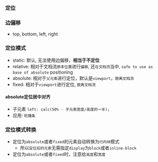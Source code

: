 

### 定位
### 边偏移
- top, bottom, left, right
### 定位模式
- static: 默认, 无法使用边偏移，**相当于不定位**
- relative: 相对于文档流`原本位置`进行`偏移`, 还`在文档流`当中, `safe to use as base of absolute` positioning
- absolute: 相对于`父元素`进行定位，默认是`viewport`，`脱离文档流`
- fixed: 相对于`viewport`进行定位, `脱离文档流`

#### absolute定位居中对齐
- 子元素 `left: calc(50% - 子元素宽度/高度的一半);`
- 应用: `轮播条`


### 定位模式转换
- 定位为`absolute`或者`fixed`的元素自动转换为`行内块`模式
  - 所以`定位后的元素`无需指定`display`为`block`或者`inline-block`
- 定位为`absolute`或者`fixed`时，注意给`高度`和`宽度`
